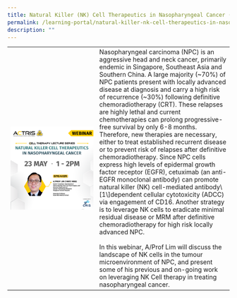 ```yaml
---
title: Natural Killer (NK) Cell Therapeutics in Nasopharyngeal Cancer (NPC)
permalink: /learning-portal/natural-killer-nk-cell-therapeutics-in-nasopharyngeal-cancer-npc/
description: ""
---
```

<table>
	<tbody>
		<tr>
			<td style="width:40%">
				<img src="/images/Learning%20Portal/webinar_square-website-1.png" align="right">
			</td>
			<td style="width:60%">
Nasopharyngeal carcinoma (NPC) is an aggressive head and neck cancer, primarily endemic in Singapore, Southeast Asia and Southern China. A large majority (~70%) of NPC patients present with locally advanced disease at diagnosis and carry a high risk of recurrence (~30%) following definitive chemoradiotherapy (CRT). These relapses are highly lethal and current chemotherapies can prolong progressive-free survival by only 6-8 months. Therefore, new therapies are necessary, either to treat established recurrent disease or to prevent risk of relapses after definitive chemoradiotherapy. Since NPC cells express high levels of epidermal growth factor receptor (EGFR), cetuximab (an anti-EGFR monoclonal antibody) can promote natural killer (NK) cell-mediated antibody\[1\]dependent cellular cytotoxicity (ADCC) via engagement of CD16. Another strategy is to leverage NK cells to eradicate minimal residual disease or MRM after definitive chemoradiotherapy for high risk locally advanced NPC.
<br><br>
In this webinar, A/Prof Lim will discuss the landscape of NK cells in the tumour microenvironment of NPC, and present some of his previous and on-going work on leveraging NK Cell therapy in treating nasopharyngeal cancer.
			</td>
		</tr>
	</tbody>
	</table>